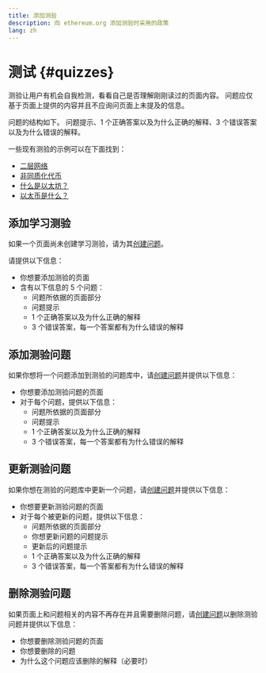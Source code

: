 ```yaml
---
title: 添加测验
description: 向 ethereum.org 添加测验时采用的政策
lang: zh
---
```


# 测试 {#quizzes}

测验让用户有机会自我检测，看看自己是否理解刚刚读过的页面内容。 问题应仅基于页面上提供的内容并且不应询问页面上未提及的信息。

问题的结构如下。 问题提示、1 个正确答案以及为什么正确的解释、3 个错误答案以及为什么错误的解释。

一些现有测验的示例可以在下面找到：

- [二层网络](/layer-2)
- [非同质化代币](/nft/)
- [什么是以太坊？](/what-is-ethereum/)
- [以太币是什么？](/eth/)

## 添加学习测验

如果一个页面尚未创建学习测验，请为其[创建问题](https://github.com/ethereum/ethereum-org-website/issues/new?assignees=&labels=&template=suggest_quiz.yaml)。

请提供以下信息：

- 你想要添加测验的页面
- 含有以下信息的 5 个问题：
  - 问题所依据的页面部分
  - 问题提示
  - 1 个正确答案以及为什么正确的解释
  - 3 个错误答案，每一个答案都有为什么错误的解释

## 添加测验问题

如果你想将一个问题添加到测验的问题库中，请[创建问题](https://github.com/ethereum/ethereum-org-website/issues/new?assignees=&labels=&template=suggest_quiz.yaml)并提供以下信息：

- 你想要添加测验问题的页面
- 对于每个问题，提供以下信息：
  - 问题所依据的页面部分
  - 问题提示
  - 1 个正确答案以及为什么正确的解释
  - 3 个错误答案，每一个答案都有为什么错误的解释

## 更新测验问题

如果你想在测验的问题库中更新一个问题，请[创建问题](https://github.com/ethereum/ethereum-org-website/issues/new?assignees=&labels=&template=suggest_quiz.yaml)并提供以下信息：

- 你想要更新测验问题的页面
- 对于每个被更新的问题，提供以下信息：
  - 问题所依据的页面部分
  - 你想更新问题的问题提示
  - 更新后的问题提示
  - 1 个正确答案以及为什么正确的解释
  - 3 个错误答案，每一个答案都有为什么错误的解释

## 删除测验问题

如果页面上和问题相关的内容不再存在并且需要删除问题，请[创建问题](https://github.com/ethereum/ethereum-org-website/issues/new?assignees=&labels=&template=suggest_quiz.yaml)以删除测验问题并提供以下信息：

- 你想要删除测验问题的页面
- 你想要删除的问题
- 为什么这个问题应该删除的解释（必要时）
